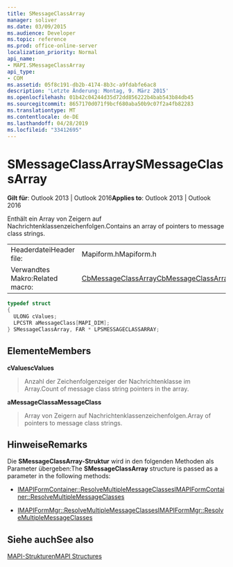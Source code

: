 ```yaml
---
title: SMessageClassArray
manager: soliver
ms.date: 03/09/2015
ms.audience: Developer
ms.topic: reference
ms.prod: office-online-server
localization_priority: Normal
api_name:
- MAPI.SMessageClassArray
api_type:
- COM
ms.assetid: 05f8c191-db2b-4174-8b3c-a9fdabfe6ac8
description: 'Letzte Änderung: Montag, 9. März 2015'
ms.openlocfilehash: 01b42c04244d35d72dd856222b4bab543b84db45
ms.sourcegitcommit: 8657170d071f9bcf680aba50b9c07f2a4fb82283
ms.translationtype: MT
ms.contentlocale: de-DE
ms.lasthandoff: 04/28/2019
ms.locfileid: "33412695"
---
```

# <a name="smessageclassarray"></a><span data-ttu-id="884c1-103">SMessageClassArray</span><span class="sxs-lookup"><span data-stu-id="884c1-103">SMessageClassArray</span></span>

  
  
<span data-ttu-id="884c1-104">**Gilt für**: Outlook 2013 | Outlook 2016</span><span class="sxs-lookup"><span data-stu-id="884c1-104">**Applies to**: Outlook 2013 | Outlook 2016</span></span> 
  
<span data-ttu-id="884c1-105">Enthält ein Array von Zeigern auf Nachrichtenklassenzeichenfolgen.</span><span class="sxs-lookup"><span data-stu-id="884c1-105">Contains an array of pointers to message class strings.</span></span>
  
|||
|:-----|:-----|
|<span data-ttu-id="884c1-106">Headerdatei</span><span class="sxs-lookup"><span data-stu-id="884c1-106">Header file:</span></span>  <br/> |<span data-ttu-id="884c1-107">Mapiform.h</span><span class="sxs-lookup"><span data-stu-id="884c1-107">Mapiform.h</span></span>  <br/> |
|<span data-ttu-id="884c1-108">Verwandtes Makro:</span><span class="sxs-lookup"><span data-stu-id="884c1-108">Related macro:</span></span>  <br/> |[<span data-ttu-id="884c1-109">CbMessageClassArray</span><span class="sxs-lookup"><span data-stu-id="884c1-109">CbMessageClassArray</span></span>](cbmessageclassarray.md) <br/> |
   
```cpp
typedef struct 
{
  ULONG cValues;
  LPCSTR aMessageClass[MAPI_DIM];
} SMessageClassArray, FAR * LPSMESSAGECLASSARRAY;

```

## <a name="members"></a><span data-ttu-id="884c1-110">Elemente</span><span class="sxs-lookup"><span data-stu-id="884c1-110">Members</span></span>

 <span data-ttu-id="884c1-111">**cValues**</span><span class="sxs-lookup"><span data-stu-id="884c1-111">**cValues**</span></span>
  
> <span data-ttu-id="884c1-112">Anzahl der Zeichenfolgenzeiger der Nachrichtenklasse im Array.</span><span class="sxs-lookup"><span data-stu-id="884c1-112">Count of message class string pointers in the array.</span></span>
    
 <span data-ttu-id="884c1-113">**aMessageClass**</span><span class="sxs-lookup"><span data-stu-id="884c1-113">**aMessageClass**</span></span>
  
> <span data-ttu-id="884c1-114">Array von Zeigern auf Nachrichtenklassenzeichenfolgen.</span><span class="sxs-lookup"><span data-stu-id="884c1-114">Array of pointers to message class strings.</span></span>
    
## <a name="remarks"></a><span data-ttu-id="884c1-115">Hinweise</span><span class="sxs-lookup"><span data-stu-id="884c1-115">Remarks</span></span>

<span data-ttu-id="884c1-116">Die **SMessageClassArray-Struktur** wird in den folgenden Methoden als Parameter übergeben:</span><span class="sxs-lookup"><span data-stu-id="884c1-116">The **SMessageClassArray** structure is passed as a parameter in the following methods:</span></span> 
  
- [<span data-ttu-id="884c1-117">IMAPIFormContainer::ResolveMultipleMessageClasses</span><span class="sxs-lookup"><span data-stu-id="884c1-117">IMAPIFormContainer::ResolveMultipleMessageClasses</span></span>](imapiformcontainer-resolvemultiplemessageclasses.md)
    
- [<span data-ttu-id="884c1-118">IMAPIFormMgr::ResolveMultipleMessageClasses</span><span class="sxs-lookup"><span data-stu-id="884c1-118">IMAPIFormMgr::ResolveMultipleMessageClasses</span></span>](imapiformmgr-resolvemultiplemessageclasses.md)
    
## <a name="see-also"></a><span data-ttu-id="884c1-119">Siehe auch</span><span class="sxs-lookup"><span data-stu-id="884c1-119">See also</span></span>



[<span data-ttu-id="884c1-120">MAPI-Strukturen</span><span class="sxs-lookup"><span data-stu-id="884c1-120">MAPI Structures</span></span>](mapi-structures.md)

